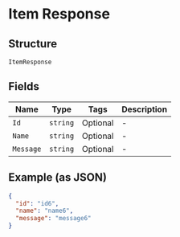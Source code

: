 
# Item Response

## Structure

`ItemResponse`

## Fields

| Name | Type | Tags | Description |
|  --- | --- | --- | --- |
| `Id` | `string` | Optional | - |
| `Name` | `string` | Optional | - |
| `Message` | `string` | Optional | - |

## Example (as JSON)

```json
{
  "id": "id6",
  "name": "name6",
  "message": "message6"
}
```

